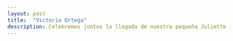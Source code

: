 ```yaml
---
layout: post
title:  "Victoria Ortega"
description: Celebremos juntos la llegada de nuestra pequeña Juliette 
---
```


